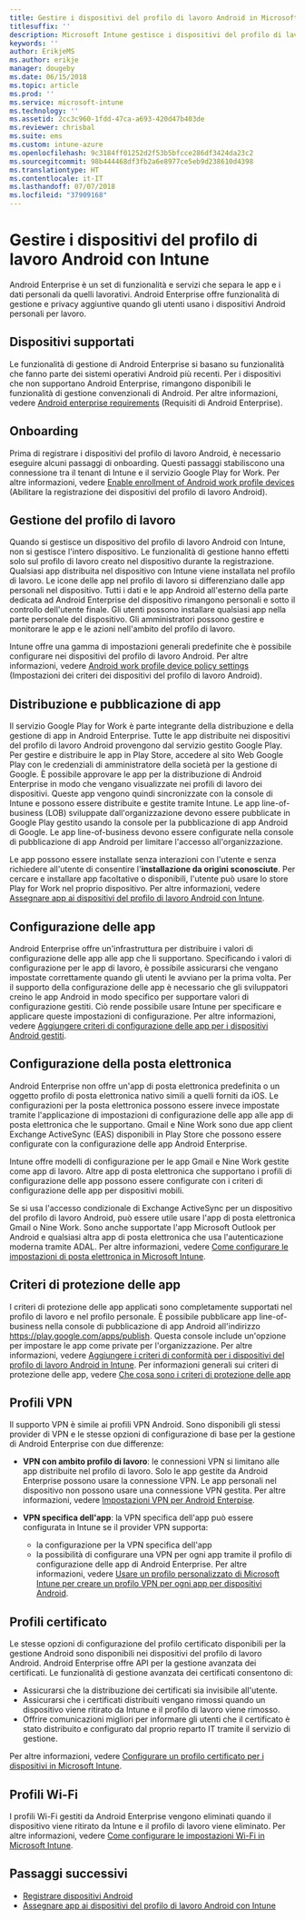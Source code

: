 ```yaml
---
title: Gestire i dispositivi del profilo di lavoro Android in Microsoft Intune
titlesuffix: ''
description: Microsoft Intune gestisce i dispositivi del profilo di lavoro Android per offrire funzionalità di gestione aggiuntive e privacy quando gli utenti usano i dispositivi Android personali per il lavoro.
keywords: ''
author: ErikjeMS
ms.author: erikje
manager: dougeby
ms.date: 06/15/2018
ms.topic: article
ms.prod: ''
ms.service: microsoft-intune
ms.technology: ''
ms.assetid: 2cc3c960-1fdd-47ca-a693-420d47b403de
ms.reviewer: chrisbal
ms.suite: ems
ms.custom: intune-azure
ms.openlocfilehash: 9c3184ff01252d2f53b5bfcce286df3424da23c2
ms.sourcegitcommit: 98b444468df3fb2a6e8977ce5eb9d238610d4398
ms.translationtype: HT
ms.contentlocale: it-IT
ms.lasthandoff: 07/07/2018
ms.locfileid: "37909168"
---
```

# <a name="manage-android-work-profile-devices-with-intune"></a>Gestire i dispositivi del profilo di lavoro Android con Intune

Android Enterprise è un set di funzionalità e servizi che separa le app e i dati personali da quelli lavorativi. Android Enterprise offre funzionalità di gestione e privacy aggiuntive quando gli utenti usano i dispositivi Android personali per lavoro. 

## <a name="supported-devices"></a>Dispositivi supportati

Le funzionalità di gestione di Android Enterprise si basano su funzionalità che fanno parte dei sistemi operativi Android più recenti. Per i dispositivi che non supportano Android Enterprise, rimangono disponibili le funzionalità di gestione convenzionali di Android. Per altre informazioni, vedere [Android enterprise requirements](https://support.google.com/work/android/answer/6174145?hl=en&ref_topic=6151012) (Requisiti di Android Enterprise).

## <a name="onboarding"></a>Onboarding

Prima di registrare i dispositivi del profilo di lavoro Android, è necessario eseguire alcuni passaggi di onboarding. Questi passaggi stabiliscono una connessione tra il tenant di Intune e il servizio Google Play for Work. Per altre informazioni, vedere [Enable enrollment of Android work profile devices](android-work-profile-enroll.md) (Abilitare la registrazione dei dispositivi del profilo di lavoro Android).

## <a name="work-profile-management"></a>Gestione del profilo di lavoro

Quando si gestisce un dispositivo del profilo di lavoro Android con Intune, non si gestisce l'intero dispositivo. Le funzionalità di gestione hanno effetti solo sul profilo di lavoro creato nel dispositivo durante la registrazione. Qualsiasi app distribuita nel dispositivo con Intune viene installata nel profilo di lavoro. Le icone delle app nel profilo di lavoro si differenziano dalle app personali nel dispositivo. Tutti i dati e le app Android all'esterno della parte dedicata ad Android Enterprise del dispositivo rimangono personali e sotto il controllo dell'utente finale. Gli utenti possono installare qualsiasi app nella parte personale del dispositivo. Gli amministratori possono gestire e monitorare le app e le azioni nell'ambito del profilo di lavoro.

Intune offre una gamma di impostazioni generali predefinite che è possibile configurare nei dispositivi del profilo di lavoro Android. Per altre informazioni, vedere [Android work profile device policy settings](compliance-policy-create-android-for-work.md) (Impostazioni dei criteri dei dispositivi del profilo di lavoro Android).

## <a name="app-publishing-and-distribution"></a>Distribuzione e pubblicazione di app

Il servizio Google Play for Work è parte integrante della distribuzione e della gestione di app in Android Enterprise. Tutte le app distribuite nei dispositivi del profilo di lavoro Android provengono dal servizio gestito Google Play. Per gestire e distribuire le app in Play Store, accedere al sito Web Google Play con le credenziali di amministratore della società per la gestione di Google. È possibile approvare le app per la distribuzione di Android Enterprise in modo che vengano visualizzate nei profili di lavoro dei dispositivi. Queste app vengono quindi sincronizzate con la console di Intune e possono essere distribuite e gestite tramite Intune. Le app line-of-business (LOB) sviluppate dall'organizzazione devono essere pubblicate in Google Play gestito usando la console per la pubblicazione di app Android di Google. Le app line-of-business devono essere configurate nella console di pubblicazione di app Android per limitare l'accesso all'organizzazione.

Le app possono essere installate senza interazioni con l'utente e senza richiedere all'utente di consentire l'**installazione da origini sconosciute**. Per cercare e installare app facoltative o disponibili, l'utente può usare lo store Play for Work nel proprio dispositivo. Per altre informazioni, vedere [Assegnare app ai dispositivi del profilo di lavoro Android con Intune](apps-add-android-for-work.md).

## <a name="app-configuration"></a>Configurazione delle app

Android Enterprise offre un'infrastruttura per distribuire i valori di configurazione delle app alle app che li supportano. Specificando i valori di configurazione per le app di lavoro, è possibile assicurarsi che vengano impostate correttamente quando gli utenti le avviano per la prima volta. Per il supporto della configurazione delle app è necessario che gli sviluppatori creino le app Android in modo specifico per supportare valori di configurazione gestiti. Ciò rende possibile usare Intune per specificare e applicare queste impostazioni di configurazione. Per altre informazioni, vedere [Aggiungere criteri di configurazione delle app per i dispositivi Android gestiti](app-configuration-policies-use-android.md).

## <a name="email-configuration"></a>Configurazione della posta elettronica

Android Enterprise non offre un'app di posta elettronica predefinita o un oggetto profilo di posta elettronica nativo simili a quelli forniti da iOS. Le configurazioni per la posta elettronica possono essere invece impostate tramite l'applicazione di impostazioni di configurazione delle app alle app di posta elettronica che le supportano. Gmail e Nine Work sono due app client Exchange ActiveSync (EAS) disponibili in Play Store che possono essere configurate con la configurazione delle app Android Enterprise.

Intune offre modelli di configurazione per le app Gmail e Nine Work gestite come app di lavoro. Altre app di posta elettronica che supportano i profili di configurazione delle app possono essere configurate con i criteri di configurazione delle app per dispositivi mobili.

Se si usa l'accesso condizionale di Exchange ActiveSync per un dispositivo del profilo di lavoro Android, può essere utile usare l'app di posta elettronica Gmail o Nine Work. Sono anche supportate l'app Microsoft Outlook per Android e qualsiasi altra app di posta elettronica che usa l'autenticazione moderna tramite ADAL. Per altre informazioni, vedere [Come configurare le impostazioni di posta elettronica in Microsoft Intune](email-settings-configure.md).

## <a name="app-protection-policies"></a>Criteri di protezione delle app

I criteri di protezione delle app applicati sono completamente supportati nel profilo di lavoro e nel profilo personale. È possibile pubblicare app line-of-business nella console di pubblicazione di app Android all'indirizzo https://play.google.com/apps/publish. Questa console include un'opzione per impostare le app come private per l'organizzazione. Per altre informazioni, vedere [Aggiungere i criteri di conformità per i dispositivi del profilo di lavoro Android in Intune](compliance-policy-create-android-for-work.md). Per informazioni generali sui criteri di protezione delle app, vedere [Che cosa sono i criteri di protezione delle app](app-protection-policy.md)

## <a name="vpn-profiles"></a>Profili VPN

Il supporto VPN è simile ai profili VPN Android. Sono disponibili gli stessi provider di VPN e le stesse opzioni di configurazione di base per la gestione di Android Enterprise con due differenze:

-  **VPN con ambito profilo di lavoro**: le connessioni VPN si limitano alle app distribuite nel profilo di lavoro. Solo le app gestite da Android Enterprise possono usare la connessione VPN. Le app personali nel dispositivo non possono usare una connessione VPN gestita. Per altre informazioni, vedere [Impostazioni VPN per Android Enterpise](vpn-settings-android.md#android-work-profile-device-vpn-settings).

-  **VPN specifica dell'app**: la VPN specifica dell'app può essere configurata in Intune se il provider VPN supporta:
    - la configurazione per la VPN specifica dell'app
    - la possibilità di configurare una VPN per ogni app tramite il profilo di configurazione delle app di Android Enterprise.
    Per altre informazioni, vedere [Usare un profilo personalizzato di Microsoft Intune per creare un profilo VPN per ogni app per dispositivi Android](android-pulse-secure-per-app-vpn.md).

## <a name="certificate-profiles"></a>Profili certificato

Le stesse opzioni di configurazione del profilo certificato disponibili per la gestione Android sono disponibili nei dispositivi del profilo di lavoro Android. Android Enterprise offre API per la gestione avanzata dei certificati. Le funzionalità di gestione avanzata dei certificati consentono di:

-  Assicurarsi che la distribuzione dei certificati sia invisibile all'utente.
-  Assicurarsi che i certificati distribuiti vengano rimossi quando un dispositivo viene ritirato da Intune e il profilo di lavoro viene rimosso.
-  Offrire comunicazioni migliori per informare gli utenti che il certificato è stato distribuito e configurato dal proprio reparto IT tramite il servizio di gestione.

Per altre informazioni, vedere [Configurare un profilo certificato per i dispositivi in Microsoft Intune](certificates-configure.md).

## <a name="wi-fi-profiles"></a>Profili Wi-Fi

I profili Wi-Fi gestiti da Android Enterprise vengono eliminati quando il dispositivo viene ritirato da Intune e il profilo di lavoro viene eliminato. Per altre informazioni, vedere [Come configurare le impostazioni Wi-Fi in Microsoft Intune](wi-fi-settings-configure.md).

## <a name="next-steps"></a>Passaggi successivi
- [Registrare dispositivi Android](android-enroll.md)
- [Assegnare app ai dispositivi del profilo di lavoro Android con Intune](apps-add-android-for-work.md)